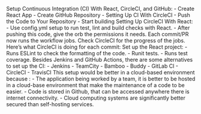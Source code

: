 Setup Continuous Integration (CI) With React, CircleCI, and GitHub: - Create React App - Create GitHub Repository - Setting Up CI With CircleCI - Push the Code to Your Repository - Start building
Setting Up CircleCI With React: - Use config.yml setup to run test, lint and build checks with React. - After pushing this code, give the orb the permissions it needs. Each commit/PR now runs the workflow jobs.
Check CircleCI for the progress of the jobs. Here’s what CircleCI is doing for each commit:
Set up the React project: - Runs ESLint to check the formatting of the code. - Runit tests. - Runs test coverage.
Besides Jenkins and GitHub Actions, there are some alternatives to set up the CI: - Jenkins - TeamCity - Bamboo - Buddy - GitLab CI - CircleCI - TravisCI
This setup would be better in a cloud-based environment because : - The application being worked by a team, it is better to be hosted in a cloud-base environment that make the maintenance of a code to be easier. - Code is stored in Github, that can be accessed anywhere there is internet connectivity. - Cloud computing systems are significantly better secured than self-hosting services.
